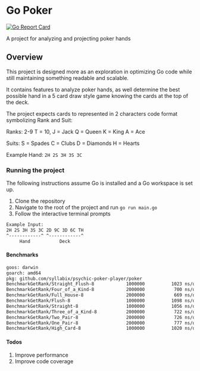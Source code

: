 # Go Poker
[![Go Report Card](https://goreportcard.com/badge/github.com/syllabix/go-poker)](https://goreportcard.com/report/github.com/syllabix/go-poker)

A project for analyzing and projecting poker hands

## Overview
This project is designed more as an exploration in optimizing Go code while still maintaining something readable and scalable.

It contains features to analyze poker hands, as well determine the best possible hand in a 5 card draw style game knowing the cards at the top of the deck.

The project expects cards to represented in 2 characters code format symbolizing Rank and Suit:

Ranks:
2-9
T = 10,
J = Jack
Q = Queen
K = King
A = Ace

Suits:
S = Spades
C = Clubs
D = Diamonds
H = Hearts

Example Hand:
`2H 2S 3H 3S 3C`

### Running the project
The following instructions assume Go is installed and a Go workspace is set up.

1. Clone the repository
2. Navigate to the root of the project and run `go run main.go`
3. Follow the interactive terminal prompts

```sh
Example Input:
2H 2S 3H 3S 3C 2D 9C 3D 6C TH
^------------^ ^------------^
     Hand           Deck
```


#### Benchmarks
```sh
goos: darwin
goarch: amd64
pkg: github.com/syllabix/psychic-poker-player/poker
BenchmarkGetRank/Straight_Flush-8         	 1000000	      1023 ns/op	     805 B/op	       6 allocs/op
BenchmarkGetRank/Four_of_a_Kind-8         	 2000000	       700 ns/op	     482 B/op	       4 allocs/op
BenchmarkGetRank/Full_House-8             	 2000000	       669 ns/op	     482 B/op	       4 allocs/op
BenchmarkGetRank/Flush-8                  	 1000000	      1098 ns/op	     805 B/op	       6 allocs/op
BenchmarkGetRank/Straight-8               	 1000000	      1056 ns/op	     805 B/op	       6 allocs/op
BenchmarkGetRank/Three_of_a_Kind-8        	 2000000	       722 ns/op	     483 B/op	       4 allocs/op
BenchmarkGetRank/Two_Pair-8               	 2000000	       726 ns/op	     483 B/op	       4 allocs/op
BenchmarkGetRank/One_Pair-8               	 2000000	       777 ns/op	     484 B/op	       4 allocs/op
BenchmarkGetRank/High_Card-8              	 1000000	      1020 ns/op	     805 B/op	       6 allocs/op
```

#### Todos
1. Improve performance
2. Improve code coverage